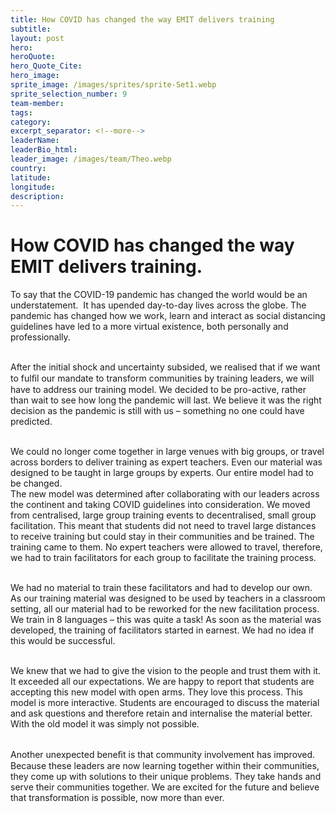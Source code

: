 ```yaml
---
title: How COVID has changed the way EMIT delivers training
subtitle:
layout: post
hero:
heroQuote:
hero_Quote_Cite:
hero_image:
sprite_image: /images/sprites/sprite-Set1.webp
sprite_selection_number: 9
team-member:
tags:
category:
excerpt_separator: <!--more-->
leaderName:
leaderBio_html:
leader_image: /images/team/Theo.webp
country:
latitude:
longitude:
description:
---
```

# How COVID has changed the way EMIT delivers training.

To say that the COVID-19 pandemic has changed the world would be an understatement. &nbsp;It has upended day-to-day lives across the globe. The pandemic has changed how we work, learn and interact as social distancing guidelines have led to a more virtual existence, both personally and professionally.

<br>After the initial shock and uncertainty subsided, we realised that if we want to fulﬁl our mandate to transform communities by training leaders, we will have to address our training model. We decided to be pro-active, rather than wait to see how long the pandemic will last. We believe it was the right decision as the pandemic is still with us – something no one could have predicted.

<br>We could no longer come together in large venues with big groups, or travel across borders to deliver training as expert teachers. Even our material was designed to be taught in large groups by experts. Our entire model had to be changed.&nbsp;<br>The new model was determined after collaborating with our leaders across the continent and taking COVID guidelines into consideration. We moved from centralised, large group training events to decentralised, small group facilitation. This meant that students did not need to travel large distances to receive training but could stay in their communities and be trained. The training came to them. No expert teachers were allowed to travel, therefore, we had to train facilitators for each group to facilitate the training process.

<br>We had no material to train these facilitators and had to develop our own. As our training material was designed to be used by teachers in a classroom setting, all our material had to be reworked for the new facilitation process. We train in 8 languages – this was quite a task\! As soon as the material was developed, the training of facilitators started in earnest. We had no idea if this would be successful.&nbsp;

<br>We knew that we had to give the vision to the people and trust them with it. It exceeded all our expectations. We are happy to report that students are accepting this new model with open arms. They love this process. This model is more interactive. Students are encouraged to discuss the material and ask questions and therefore retain and internalise the material better. With the old model it was simply not possible.&nbsp;

<br>Another unexpected beneﬁt is that community involvement has improved. Because these leaders are now learning together within their communities, they come up with solutions to their unique problems. They take hands and serve their communities together. We are excited for the future and believe that transformation is possible, now more than ever.
